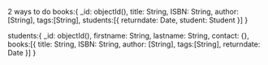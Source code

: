 2 ways to do
books:{
    _id: objectId(),
    title: String,
    ISBN: String,
    author: [String],
    tags:[String],
    students:[{
        returndate: Date,
        student: Student
    }]
}

students:{
    _id: objectId(),
    firstname: String,
    lastname: String,
    contact: {},
    books:[{
        title: String,
        ISBN: String,
        author: [String],
        tags:[String],
        returndate: Date
    }]
}